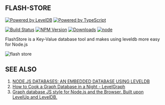 FLASH-STORE
-----------

[![Powered by LevelDB](https://img.shields.io/badge/Powered%20By-LevelDB-green.svg)](https://leveldb.org/) [![Powered by TypeScript](https://img.shields.io/badge/Powered%20By-TypeScript-blue.svg)](https://www.typescriptlang.org/) 

[![Build Status](https://travis-ci.org/zixia/flash-store.svg?branch=master)](https://travis-ci.org/zixia/flash-store) [![NPM Version](https://badge.fury.io/js/flash-store.svg)](https://badge.fury.io/js/flash-store) [![Downloads](http://img.shields.io/npm/dm/flash-store.svg?style=flat-square)](https://npmjs.org/package/flash-store) [![node](https://img.shields.io/node/v/facenet.svg?maxAge=604800)](https://nodejs.org/)

FlashStore is a Key-Value database tool and makes using leveldb more easy for Node.js

![flash store](https://zixia.github.io/flash-store/images/flash-store.png)

SEE ALSO
--------

1. [NODE.JS DATABASES: AN EMBEDDED DATABASE USING LEVELDB](https://blog.yld.io/2016/10/24/node-js-databases-an-embedded-database-using-leveldb)
1. [How to Cook a Graph Database in a Night - LevelGraph](http://nodejsconfit.levelgraph.io/)
1. [Graph database JS style for Node.js and the Browser. Built upon LevelUp and LevelDB.](https://github.com/levelgraph/levelgraph)

